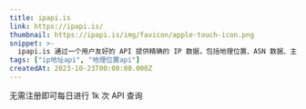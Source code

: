 ```yaml
---
title: ipapi.is
link: https://ipapi.is/
thumbnail: https://ipapi.is/img/favicon/apple-touch-icon.png
snippet: >-
  ipapi.is 通过一个用户友好的 API 提供精确的 IP 数据，包括地理位置、ASN 数据、主机检测、VPN 检测和代理检测。
tags: ["ip地址api", "地理位置api"]
createdAt: 2023-10-23T00:00:00.000Z
---
```

无需注册即可每日进行 1k 次 API 查询